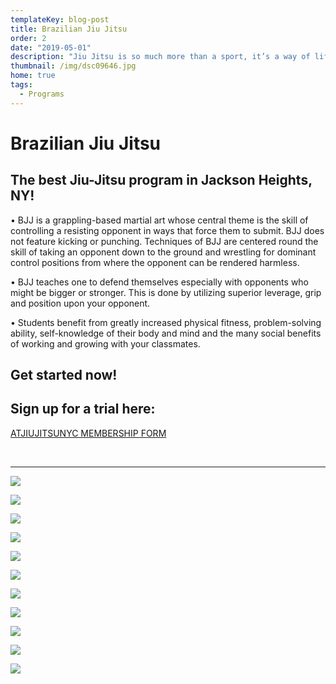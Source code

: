 ```yaml
---
templateKey: blog-post
title: Brazilian Jiu Jitsu
order: 2
date: "2019-05-01"
description: "Jiu Jitsu is so much more than a sport, it’s a way of life."
thumbnail: /img/dsc09646.jpg
home: true
tags:
  - Programs
---
```


# Brazilian Jiu Jitsu

## The best Jiu-Jitsu program in Jackson Heights, NY!

• BJJ is a grappling-based martial art whose central theme is the skill of controlling a resisting opponent in ways that force them to submit. BJJ does not feature kicking or punching. Techniques of BJJ are centered round the skill of taking an opponent down to the ground and wrestling for dominant control positions from where the opponent can be rendered harmless.

• BJJ teaches one to defend themselves especially with opponents who might be bigger or stronger. This is done by utilizing superior leverage, grip and position upon your opponent.

• Students benefit from greatly increased physical fitness, problem-solving ability, self-knowledge of their body and mind and the many social benefits of working and growing with your classmates.

## Get started now!

## Sign up for a trial here:

<a
            href="javascript:void(
        window.open(
          'https://form.jotform.com/atjiujitsudev/studio-membership',
          'blank',
          'scrollbars=yes,
          toolbar=no,
          width=700,
          height=500'
        )
      )
    "
          >
ATJIUJITSUNYC MEMBERSHIP FORM
</a>

<br>

---

![](/img/dsc09545.jpg)

![](/img/dsc01064.jpg)

![](/img/dsc05582.jpg)

![](/img/dsc06659.jpg)

![](/img/dsc09250.jpg)

![](/img/dsc06620.jpg)

![](/img/dsc09537..jpg)

![](/img/dsc04137.jpg)

![](/img/dsc05570.jpg)

![](/img/dsc06468.jpg)

![](/img/dsc04157.jpg)
